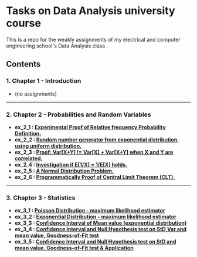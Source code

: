 # Tasks on Data Analysis university course
This is a repo for the weakly assignments of my electrical and computer engineering school's Data Analysis class . <br>
## Contents 
### 1. Chapter 1 - Introduction <br>
  - (no assignments)<br>
  ---
### 2. Chapter 2 - Probabilities and Random Variables <br>
  - **ex_2_1 : [Experimental Proof of Relative frequency Probability Definition.](https://github.com/mikalaki/dataAnalysisCourseTasks/blob/main/chapter%202/ex_2_1.m)** <br>
  - **ex_2_2 : [Random number generator from exponential distribution, using uniform distribution.](https://github.com/mikalaki/dataAnalysisCourseTasks/blob/main/chapter%202/ex_2_2.m)** <br>
  - **ex_2_3 : [Proof: Var[X+Y] != Var[X] + Var[X+Y] when X and Y are correlated.](https://github.com/mikalaki/dataAnalysisCourseTasks/blob/main/chapter%202/ex_2_3.m)** 
  - **ex_2_4 : [Investigation if E[1/X] = 1/E[X] holds.](https://github.com/mikalaki/dataAnalysisCourseTasks/blob/main/chapter%202/ex_2_4.m)** 
  - **ex_2_5 : [A Normal Distribution Problem.](https://github.com/mikalaki/dataAnalysisCourseTasks/blob/main/chapter%202/ex_2_5.m)**   
  - **ex_2_6 : [Programmatically Proof of Central Limit Theorem (CLT).](https://github.com/mikalaki/dataAnalysisCourseTasks/blob/main/chapter%202/ex_2_6.m)**   
  ---
### 3. Chapter 3 - Statistics <br>
  - **ex_3_1 : [Poisson Distribution - maximum likelihood estimator](https://github.com/mikalaki/dataAnalysisCourseTasks/blob/main/chapter%203/ex_3_1.m)** <br>
  - **ex_3_2 : [Exponential Distribution - maximum likelihood estimator](https://github.com/mikalaki/dataAnalysisCourseTasks/blob/main/chapter%203/ex_3_2.m)** <br>
  - **ex_3_3 : [Confidence Interval of Mean value (exponential distribution)](https://github.com/mikalaki/dataAnalysisCourseTasks/blob/main/chapter%203/ex_3_3.m)** <br>
  - **ex_3_4 : [Confidence Interval and Null Hypothesis test on StD,Var and mean value, Goodness-of-Fit test](https://github.com/mikalaki/dataAnalysisCourseTasks/blob/main/chapter%203/ex_3_4.m)** <br>
  - **ex_3_5 : [Confidence Interval and Null Hypothesis test on StD and mean value, Goodness-of-Fit test & Application](https://github.com/mikalaki/dataAnalysisCourseTasks/blob/main/chapter%203/ex_3_5.m)** <br>
